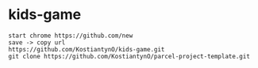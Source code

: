 # kids-game

    start chrome https://github.com/new
    save -> copy url
    https://github.com/KostiantynO/kids-game.git
    git clone https://github.com/KostiantynO/parcel-project-template.git
